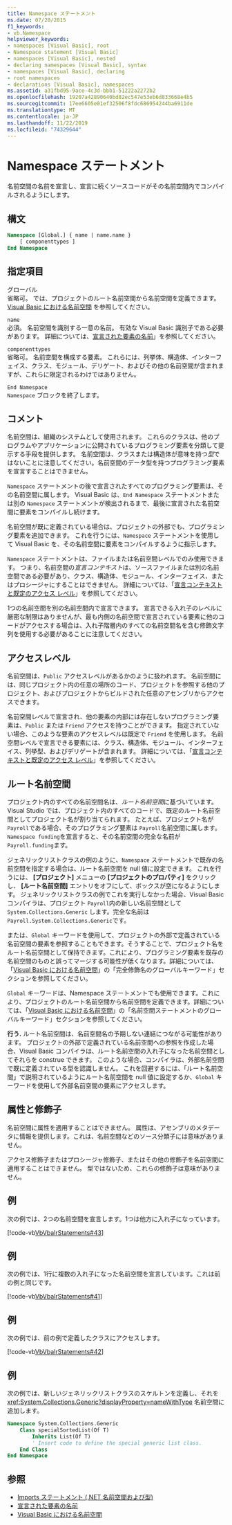 ```yaml
---
title: Namespace ステートメント
ms.date: 07/20/2015
f1_keywords:
- vb.Namespace
helpviewer_keywords:
- namespaces [Visual Basic], root
- Namespace statement [Visual Basic]
- namespaces [Visual Basic], nested
- declaring namespaces [Visual Basic], syntax
- namespaces [Visual Basic], declaring
- root namespaces
- declarations [Visual Basic], namespaces
ms.assetid: a31fbd95-9ace-4c3d-bbb1-51222a2272b2
ms.openlocfilehash: 19207a42890640bd82ec547e53eb6d833668e4b5
ms.sourcegitcommit: 17ee6605e01ef32506f8fdc686954244ba6911de
ms.translationtype: MT
ms.contentlocale: ja-JP
ms.lasthandoff: 11/22/2019
ms.locfileid: "74329644"
---
```

# <a name="namespace-statement"></a>Namespace ステートメント
名前空間の名前を宣言し、宣言に続くソースコードがその名前空間内でコンパイルされるようにします。  
  
## <a name="syntax"></a>構文  
  
```vb  
Namespace [Global.] { name | name.name }  
    [ componenttypes ]  
End Namespace  
```  
  
## <a name="parts"></a>指定項目  
 グローバル  
 省略可。 では、プロジェクトのルート名前空間から名前空間を定義できます。 [Visual Basic における名前空間](../../../visual-basic/programming-guide/program-structure/namespaces.md) を参照してください。  
  
 `name`  
 必須。 名前空間を識別する一意の名前。 有効な Visual Basic 識別子である必要があります。 詳細については、[宣言された要素の名前](../../../visual-basic/programming-guide/language-features/declared-elements/declared-element-names.md)」を参照してください。  
  
 `componenttypes`  
 省略可。 名前空間を構成する要素。 これらには、列挙体、構造体、インターフェイス、クラス、モジュール、デリゲート、およびその他の名前空間が含まれますが、これらに限定されるわけではありません。  
  
 `End Namespace`  
 `Namespace` ブロックを終了します。  
  
## <a name="remarks"></a>コメント  
 名前空間は、組織のシステムとして使用されます。 これらのクラスは、他のプログラムやアプリケーションに公開されているプログラミング要素を分類して提示する手段を提供します。 名前空間は、クラスまたは構造体が意味を持つ*型*ではないことに注意してください。名前空間のデータ型を持つプログラミング要素を宣言することはできません。  
  
 `Namespace` ステートメントの後で宣言されたすべてのプログラミング要素は、その名前空間に属します。 Visual Basic は、`End Namespace` ステートメントまたは別の `Namespace` ステートメントが検出されるまで、最後に宣言された名前空間に要素をコンパイルし続けます。  
  
 名前空間が既に定義されている場合は、プロジェクトの外部でも、プログラミング要素を追加できます。 これを行うには、`Namespace` ステートメントを使用して Visual Basic を、その名前空間に要素をコンパイルするように指示します。  
  
 `Namespace` ステートメントは、ファイルまたは名前空間レベルでのみ使用できます。 つまり、名前空間の*宣言コンテキスト*は、ソースファイルまたは別の名前空間である必要があり、クラス、構造体、モジュール、インターフェイス、またはプロシージャにすることはできません。 詳細については、「[宣言コンテキストと既定のアクセス レベル](../../../visual-basic/language-reference/statements/declaration-contexts-and-default-access-levels.md)」を参照してください。  
  
 1つの名前空間を別の名前空間内で宣言できます。 宣言できる入れ子のレベルに厳密な制限はありませんが、最も内側の名前空間で宣言されている要素に他のコードがアクセスする場合は、入れ子階層内のすべての名前空間名を含む修飾文字列を使用する必要があることに注意してください。  
  
## <a name="access-level"></a>アクセスレベル  
 名前空間は、`Public` アクセスレベルがあるかのように扱われます。 名前空間には、同じプロジェクト内の任意の場所のコード、プロジェクトを参照する他のプロジェクト、およびプロジェクトからビルドされた任意のアセンブリからアクセスできます。  
  
 名前空間レベルで宣言され、他の要素の内部には存在しないプログラミング要素は、`Public` または `Friend` アクセスを持つことができます。 指定されていない場合、このような要素のアクセスレベルは既定で `Friend` を使用します。 名前空間レベルで宣言できる要素には、クラス、構造体、モジュール、インターフェイス、列挙型、およびデリゲートが含まれます。 詳細については、「[宣言コンテキストと既定のアクセス レベル](../../../visual-basic/language-reference/statements/declaration-contexts-and-default-access-levels.md)」を参照してください。  
  
## <a name="root-namespace"></a>ルート名前空間  
 プロジェクト内のすべての名前空間名は、*ルート名前空間*に基づいています。 Visual Studio では、プロジェクト内のすべてのコードで、既定のルート名前空間としてプロジェクト名が割り当てられます。 たとえば、プロジェクト名が `Payroll`である場合、そのプログラミング要素は `Payroll`名前空間に属します。 `Namespace funding`を宣言すると、その名前空間の完全な名前が `Payroll.funding`ます。  
  
 ジェネリックリストクラスの例のように、`Namespace` ステートメントで既存の名前空間を指定する場合は、ルート名前空間を null 値に設定できます。 これを行うには、 **[プロジェクト]** メニューの **[プロジェクトのプロパティ]** をクリックし、 **[ルート名前空間]** エントリをオフにして、ボックスが空になるようにします。 ジェネリックリストクラスの例でこれを実行しなかった場合、Visual Basic コンパイラは、プロジェクト `Payroll`内の新しい名前空間として `System.Collections.Generic` します。完全な名前は `Payroll.System.Collections.Generic`です。  
  
 または、`Global` キーワードを使用して、プロジェクトの外部で定義されている名前空間の要素を参照することもできます。そうすることで、プロジェクト名をルート名前空間として保持できます。これにより、プログラミング要素を既存の名前空間のものと誤ってマージする可能性が低くなります。詳細については、「[Visual Basic における名前空間](../../../visual-basic/programming-guide/program-structure/namespaces.md)」の「完全修飾名のグローバルキーワード」セクションを参照してください。 
  
 `Global` キーワードは、Namespace ステートメントでも使用できます。これにより、プロジェクトのルート名前空間から名前空間を定義できます。詳細については、「[Visual Basic における名前空間](../../../visual-basic/programming-guide/program-structure/namespaces.md)」の「名前空間ステートメントのグローバルキーワード」セクションを参照してください。
  
 **行う.** ルート名前空間は、名前空間名の予期しない連結につながる可能性があります。 プロジェクトの外部で定義されている名前空間への参照を作成した場合、Visual Basic コンパイラは、ルート名前空間の入れ子になった名前空間としてそれらを construe できます。 このような場合、コンパイラは、外部名前空間で既に定義されている型を認識しません。 これを回避するには、「ルート名前空間」で説明されているようにルート名前空間を null 値に設定するか、`Global` キーワードを使用して外部名前空間の要素にアクセスします。  
  
## <a name="attributes-and-modifiers"></a>属性と修飾子  
 名前空間に属性を適用することはできません。 属性は、アセンブリのメタデータに情報を提供します。これは、名前空間などのソース分類子には意味がありません。  
  
 アクセス修飾子またはプロシージャ修飾子、またはその他の修飾子を名前空間に適用することはできません。 型ではないため、これらの修飾子は意味がありません。  
  
## <a name="example"></a>例  
 次の例では、2つの名前空間を宣言します。1つは他方に入れ子になっています。  
  
 [!code-vb[VbVbalrStatements#43](~/samples/snippets/visualbasic/VS_Snippets_VBCSharp/VbVbalrStatements/VB/Class1.vb#43)]  
  
## <a name="example"></a>例  
 次の例では、1行に複数の入れ子になった名前空間を宣言しています。これは前の例と同じです。  
  
 [!code-vb[VbVbalrStatements#41](~/samples/snippets/visualbasic/VS_Snippets_VBCSharp/VbVbalrStatements/VB/Class1.vb#41)]  
  
## <a name="example"></a>例  
 次の例では、前の例で定義したクラスにアクセスします。  
  
 [!code-vb[VbVbalrStatements#42](~/samples/snippets/visualbasic/VS_Snippets_VBCSharp/VbVbalrStatements/VB/Class1.vb#42)]  
  
## <a name="example"></a>例  
 次の例では、新しいジェネリックリストクラスのスケルトンを定義し、それを <xref:System.Collections.Generic?displayProperty=nameWithType> 名前空間に追加します。  
  
```vb  
Namespace System.Collections.Generic  
    Class specialSortedList(Of T)  
        Inherits List(Of T)  
        ' Insert code to define the special generic list class.  
    End Class  
End Namespace  
```  
  
## <a name="see-also"></a>参照

- [Imports ステートメント (.NET 名前空間および型)](../../../visual-basic/language-reference/statements/imports-statement-net-namespace-and-type.md)
- [宣言された要素の名前](../../../visual-basic/programming-guide/language-features/declared-elements/declared-element-names.md)
- [Visual Basic における名前空間](../../../visual-basic/programming-guide/program-structure/namespaces.md)
